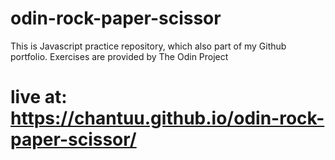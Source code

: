 # odin-rock-paper-scissor
This is Javascript practice repository, which also part of my Github portfolio. Exercises are provided by The Odin Project

# live at: https://chantuu.github.io/odin-rock-paper-scissor/
